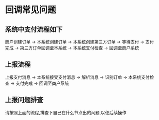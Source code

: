 # 回调常见问题

## 系统中支付流程如下

商户创建订单 -> 本系统创建订单 -> 本系统创建第三方订单 -> 等待支付 -> 支付完成 -> 第三方订单回调至本系统 -> 本系统支付检查 -> 回调至商户系统

## 上报流程
上报支付消息 -> 本系统接受支付消息 -> 解析消息 -> 识别订单 -> 本系统支付检查 -> 支付完成 -> 回调至商户系统


## 上报问题排查
请按照上面的流程,排查下自己在什么节点出的问题,以便后续操作